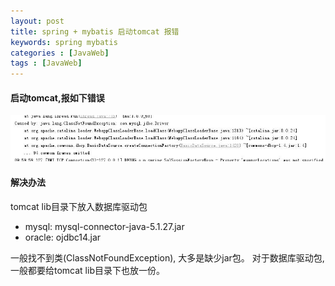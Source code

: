 ```yaml
---
layout: post
title: spring + mybatis 启动tomcat 报错
keywords: spring mybatis 
categories : [JavaWeb]
tags : [JavaWeb]
---
```


#### 启动tomcat,报如下错误

![picture](/images/javaweb/2016-12-04-mysqldriver.png)

#### 解决办法

tomcat lib目录下放入数据库驱动包

* mysql: mysql-connector-java-5.1.27.jar
* oracle: ojdbc14.jar

一般找不到类(ClassNotFoundException), 大多是缺少jar包。
对于数据库驱动包,一般都要给tomcat lib目录下也放一份。





